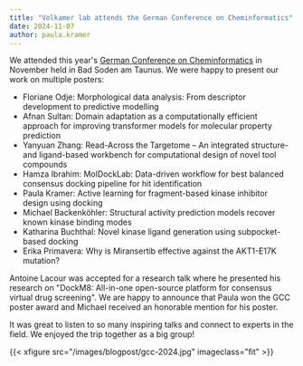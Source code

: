 ```yaml
---
title: "Volkamer lab attends the German Conference on Cheminformatics"
date: 2024-11-07
author: paula.kramer
---
```

We attended this year's [German Conference on Cheminformatics](https://veranstaltungen.gdch.de/microsite/index.cfm?l=11576&modus=) in November held in Bad Soden am Taunus. We were happy to present our work on multiple posters: 

* Floriane Odje: Morphological data analysis: From descriptor development to predictive modelling
* Afnan Sultan: Domain adaptation as a computationally efficient approach for improving transformer models for molecular property prediction
* Yanyuan Zhang: Read-Across the Targetome – An integrated structure- and ligand-based workbench for computational design of novel tool compounds
* Hamza Ibrahim: MolDockLab: Data-driven workflow for best balanced consensus docking pipeline for hit identification
* Paula Kramer: Active learning for fragment-based kinase inhibitor design using docking 
* Michael Backenköhler: Structural activity prediction models recover known kinase binding modes 
* Katharina Buchthal: Novel kinase ligand generation using subpocket-based docking
* Erika Primavera: Why is Miransertib effective against the AKT1-E17K mutation?

Antoine Lacour was accepted for a research talk where he presented his research on "DockM8: All-in-one open-source platform for consensus virtual drug screening". We are happy to announce that Paula won the GCC poster award and Michael received an honorable mention for his poster.  

It was great to listen to so many inspiring talks and connect to experts in the field. We enjoyed the trip together as a big group! 

{{< xfigure src="/images/blogpost/gcc-2024.jpg" imageclass="fit" >}}
